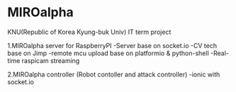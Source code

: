 
# MIROalpha

KNU(Republic of Korea Kyung-buk Univ) IT term project

1.MIROalpha server for RaspberryPI
-Server base on socket.io
-CV tech base on Jimp
-remote mcu upload base on platformio & python-shell
-Real-time raspicam streaming

2.MIROalpha controller (Robot contoller and attack controller)
-ionic with socket.io
